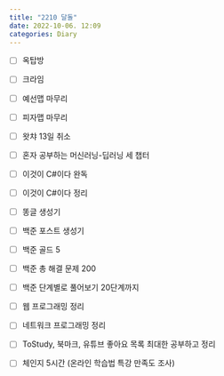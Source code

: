 ```yaml
---
title: "2210 달돌"
date: 2022-10-06. 12:09
categories: Diary
---
```


- [ ] 옥탑방  
- [ ] 크라임  

- [ ] 예선맵 마무리  
- [ ] 피자맵 마무리  

- [ ] 왓챠 13일 취소  

- [ ] 혼자 공부하는 머신러닝-딥러닝 세 챕터  
- [ ] 이것이 C#이다 완독  
- [ ] 이것이 C#이다 정리  

- [ ] 똥글 생성기  
- [ ] 백준 포스트 생성기  

- [ ] 백준 골드 5  
- [ ] 백준 총 해결 문제 200  
- [ ] 백준 단계별로 풀어보기 20단계까지  

- [ ] 웹 프로그래밍 정리  
- [ ] 네트워크 프로그래밍 정리  

- [ ] ToStudy, 북마크, 유튜브 좋아요 목록 최대한 공부하고 정리

- [ ] 체인지 5시간 (온라인 학습법 특강 만족도 조사)  
